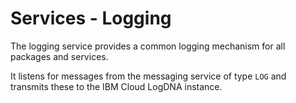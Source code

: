 # Services - Logging

The logging service provides a common logging mechanism for all packages and services.

It listens for messages from the messaging service of type `LOG` and transmits these to the IBM
Cloud LogDNA instance.
